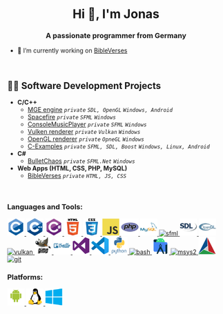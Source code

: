 <h1 align="center">Hi 👋, I'm Jonas</h1>
<h3 align="center">A passionate programmer from Germany</h3>

- 🔭 I’m currently working on [BibleVerses](https://github.com/Purogurama-kun)
<br>
<h2>👨‍💻 Software Development Projects</h2>

- <b>C/C++</b>
  - [MGE engine](https://github.com/Purogurama-kun/MGE) <i>`private`</i> <i>`SDL, OpenGL`</i> <i>`Windows, Android`</i>
  - [Spacefire](https://github.com/Purogurama-kun/Spacefire) <i>`private`</i> <i>`SFML`</i> <i>`Windows`</i>
  - [ConsoleMusicPlayer](https://github.com/Purogurama-kun/ConsoleMusicPlayer) <i>`private`</i> <i>`SFML`</i> <i>`Windows`</i>
  - [Vulken renderer](https://github.com/Purogurama-kun/2DVkEngine) <i>`private`</i> <i>`Vulkan`</i> <i>`Windows`</i>
  - [OpenGL renderer](https://github.com/Purogurama-kun) <i>`private`</i> <i>`OpneGL`</i> <i>`Windows`</i>
  - [C-Examples](https://github.com/Purogurama-kun/C-Examples) <i>`private`</i> <i>`SFML, SDL, Boost`</i> <i>`Windows, Linux, Android`</i>
- <b>C#</b>
  - [BulletChaos](https://github.com/Purogurama-kun/BulletChaos) <i>`private`</i> <i>`SFML.Net`</i> <i>`Windows`</i>
- <b>Web Apps (HTML, CSS, PHP, MySQL)</b>
  - [BibleVerses](https://github.com/Purogurama-kun) <i>`private`</i> <i>`HTML, JS, CSS`</i>

<br>

<h3 align="left">Languages and Tools:</h3>
<p align="left"> 
  <a href="https://www.cprogramming.com/" target="_blank" rel="noreferrer"> 
    <img src="https://raw.githubusercontent.com/devicons/devicon/master/icons/c/c-original.svg" alt="c" width="40" height="40"/> 
  </a>
  <a href="https://www.w3schools.com/cpp/" target="_blank" rel="noreferrer"> 
    <img src="https://raw.githubusercontent.com/devicons/devicon/master/icons/cplusplus/cplusplus-original.svg" alt="cplusplus" width="40" height="40"/> 
  </a> 
  <a href="https://www.w3schools.com/cs/" target="_blank" rel="noreferrer"> 
    <img src="https://raw.githubusercontent.com/devicons/devicon/master/icons/csharp/csharp-original.svg" alt="csharp" width="40" height="40"/> 
  </a> 
  <a href="https://www.w3.org/html/" target="_blank" rel="noreferrer"> 
    <img src="https://raw.githubusercontent.com/devicons/devicon/master/icons/html5/html5-original-wordmark.svg" alt="html5" width="40" height="40"/> 
  </a> 
  <a href="https://www.w3schools.com/css/" target="_blank" rel="noreferrer"> 
    <img src="https://raw.githubusercontent.com/devicons/devicon/master/icons/css3/css3-original-wordmark.svg" alt="css3" width="40" height="40"/> 
  </a> 
  <a href="https://developer.mozilla.org/en-US/docs/Web/JavaScript" target="_blank" rel="noreferrer"> 
    <img src="https://raw.githubusercontent.com/devicons/devicon/master/icons/javascript/javascript-original.svg" alt="javascript" width="40" height="40"/> 
  </a> 
  <a href="https://www.php.net" target="_blank" rel="noreferrer"> 
    <img src="https://raw.githubusercontent.com/devicons/devicon/master/icons/php/php-original.svg" alt="php" width="40" height="40"/> 
  </a> 
  <a href="https://www.mysql.com/" target="_blank" rel="noreferrer"> 
    <img src="https://raw.githubusercontent.com/devicons/devicon/master/icons/mysql/mysql-original-wordmark.svg" alt="mysql" width="40" height="40"/> 
  </a> 
  
  <a href="https://www.sfml-dev.org/" target="_blank" rel="noreferrer"> 
    <img src="https://www.sfml-dev.org/download/goodies/sfml-icon.svg" alt="sfml" width="40" height="40"/> 
  </a> 
  <a href="https://www.libsdl.org/" target="_blank" rel="noreferrer"> 
    <img src="https://raw.githubusercontent.com/devicons/devicon/master/icons/sdl/sdl-original.svg" alt="sdl" width="40" height="40"/> 
  </a> 
  <a href="https://www.opengl.org/" target="_blank" rel="noreferrer"> 
    <img src="https://raw.githubusercontent.com/devicons/devicon/master/icons/opengl/opengl-original.svg" alt="opengl" width="40" height="40"/> 
  </a> 
  <a href="https://www.vulkan.org/" target="_blank" rel="noreferrer"> 
    <img src="https://www.vulkan.org/user/themes/vulkan/images/logo/vulkan-logo.svg" alt="vulkan" width="40" height="40"/> 
  </a>
  
  <a href="https://www.gimp.org/" target="_blank" rel="noreferrer"> 
    <img src="https://raw.githubusercontent.com/devicons/devicon/master/icons/gimp/gimp-original-wordmark.svg" alt="gimp" width="40" height="40"/> 
  </a> 
  <a href="https://trello.com/" target="_blank" rel="noreferrer"> 
    <img src="https://raw.githubusercontent.com/devicons/devicon/master/icons/trello/trello-plain-wordmark.svg" alt="trello" width="40" height="40"/> 
  </a> 
  <a href="https://visualstudio.microsoft.com/" target="_blank" rel="noreferrer"> 
    <img src="https://raw.githubusercontent.com/devicons/devicon/master/icons/visualstudio/visualstudio-plain.svg" alt="visualstudio" width="40" height="40"/> 
  </a> 
  <a href="https://code.visualstudio.com/" target="_blank" rel="noreferrer"> 
    <img src="https://raw.githubusercontent.com/devicons/devicon/master/icons/vscode/vscode-original.svg" alt="vscode" width="40" height="40"/> 
  </a> 
  <a href="https://www.w3schools.com/python/" target="_blank" rel="noreferrer"> 
    <img src="https://raw.githubusercontent.com/devicons/devicon/master/icons/python/python-original-wordmark.svg" alt="python" width="40" height="40"/> 
  </a> 
  <a href="https://www.gnu.org/software/bash/" target="_blank" rel="noreferrer"> 
    <img src="https://www.vectorlogo.zone/logos/gnu_bash/gnu_bash-icon.svg" alt="bash" width="40" height="40"/> 
  </a> 
  <a href="https://developer.android.com/" target="_blank" rel="noreferrer"> 
    <img src="https://raw.githubusercontent.com/devicons/devicon/master/icons/androidstudio/androidstudio-original.svg" alt="androidstudio" width="40" height="40"/> 
  </a> 
  <a href="https://www.msys2.org/" target="_blank" rel="noreferrer"> 
    <img src="https://packages.msys2.org/static/images/logo.svg" alt="msys2" width="40" height="40"/> <!--https://www.msys2.org/logo.svg--> 
  </a> 
  <a href="https://cmake.org/" target="_blank" rel="noreferrer"> 
    <img src="https://raw.githubusercontent.com/devicons/devicon/master/icons/cmake/cmake-original.svg" alt="cmake" width="40" height="40"/> 
  </a> 
  <a href="https://git-scm.com/" target="_blank" rel="noreferrer"> 
    <img src="https://www.vectorlogo.zone/logos/git-scm/git-scm-icon.svg" alt="git" width="40" height="40"/> 
  </a> 
  <!--<a href="https://travis-ci.org" target="_blank" rel="noreferrer"> 
    <img src="https://www.vectorlogo.zone/logos/travis-ci/travis-ci-icon.svg" alt="travisci" width="40" height="40"/> 
  </a>--> 
</p>



<h3 align="left">Platforms:</h3>
<p align="left"> 
  <a href="https://developer.android.com" target="_blank" rel="noreferrer"> 
    <img src="https://raw.githubusercontent.com/devicons/devicon/master/icons/android/android-original-wordmark.svg" alt="android" width="40" height="40"/> 
  </a> 
  <a href="https://www.linux.org/" target="_blank" rel="noreferrer"> 
    <img src="https://raw.githubusercontent.com/devicons/devicon/master/icons/linux/linux-original.svg" alt="linux" width="40" height="40"/> 
  </a> 
  <a href="https://www.microsoft.com/de-de/windows" target="_blank" rel="noreferrer"> 
    <img src="https://raw.githubusercontent.com/devicons/devicon/master/icons/windows8/windows8-original.svg" alt="linux" width="40" height="40"/> 
  </a> 
</p>

<!--
**Purogurama-kun/Purogurama-kun** is a ✨ _special_ ✨ repository because its `README.md` (this file) appears on your GitHub profile.

Here are some ideas to get you started:

- 🔭 I’m currently working on ...
- 🌱 I’m currently learning ...
- 👯 I’m looking to collaborate on ...
- 🤔 I’m looking for help with ...
- 💬 Ask me about ...
- 📫 How to reach me: ...
- 😄 Pronouns: ...
- ⚡ Fun fact: ...
-->
